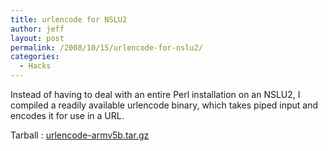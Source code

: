 ```yaml
---
title: urlencode for NSLU2
author: jeff
layout: post
permalink: /2008/10/15/urlencode-for-nslu2/
categories:
  - Hacks
---
```


Instead of having to deal with an entire Perl installation on an NSLU2, I compiled a readily available urlencode binary, which takes piped input and encodes it for use in a URL.

Tarball : [urlencode-armv5b.tar.gz][1]

 [1]: http://www.mediafire.com/file/mnlqtzygtzu/urlencode-armv5b.tar.gz

